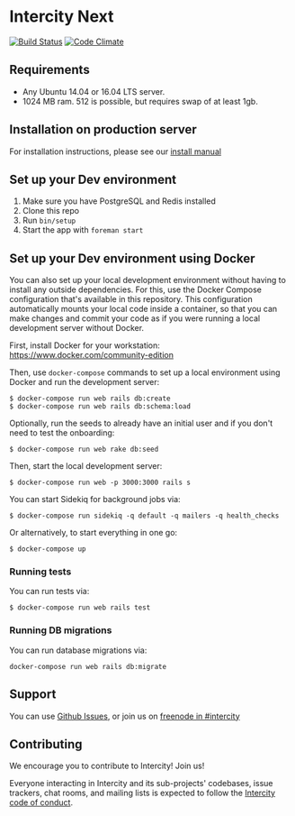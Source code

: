 # Intercity Next

[![Build Status](https://semaphoreci.com/api/v1/projects/454e65b7-3f98-4c08-8ddb-7fea8ffa5227/628590/shields_badge.svg)](https://semaphoreci.com/jvanbaarsen/intercity-next)
[![Code Climate](https://codeclimate.com/github/intercity/intercity-next/badges/gpa.svg)](https://codeclimate.com/github/intercity/intercity-next)

## Requirements

* Any Ubuntu 14.04 or 16.04 LTS server.
* 1024 MB ram. 512 is possible, but requires swap of at least 1gb.

## Installation on production server

For installation instructions, please see our [install manual][install]

## Set up your Dev environment

1. Make sure you have PostgreSQL and Redis installed
2. Clone this repo
3. Run `bin/setup`
4. Start the app with `foreman start`

## Set up your Dev environment using Docker

You can also set up your local development environment without having to install
any outside dependencies. For this, use the Docker Compose configuration that's
available in this repository. This configuration automatically mounts your
local code inside a container, so that you can make changes and commit your
code as if you were running a local development server without Docker.

First, install Docker for your workstation: https://www.docker.com/community-edition

Then, use `docker-compose` commands to set up a local environment using Docker
and run the development server:

```
$ docker-compose run web rails db:create
$ docker-compose run web rails db:schema:load
```

Optionally, run the seeds to already have an initial user and if you don't
need to test the onboarding:

```
$ docker-compose run web rake db:seed
```

Then, start the local development server:

```
$ docker-compose run web -p 3000:3000 rails s
```

You can start Sidekiq for background jobs via:

```
$ docker-compose run sidekiq -q default -q mailers -q health_checks
```

Or alternatively, to start everything in one go:

```
$ docker-compose up
```

### Running tests

You can run tests via:

```
$ docker-compose run web rails test
```

### Running DB migrations

You can run database migrations via:

```
docker-compose run web rails db:migrate
```

## Support

You can use [Github Issues][gh-issues], or join us on [freenode in #intercity][irc]

## Contributing

We encourage you to contribute to Intercity! Join us!

Everyone interacting in Intercity and its sub-projects' codebases, issue trackers,
chat rooms, and mailing lists is expected to follow the [Intercity code of conduct][coc].

[coc]: https://github.com/intercity/intercity-next/blob/master/CODE_OF_CONDUCT.md
[gh-issues]: https://github.com/intercity/intercity-next/issues
[irc]: https://webchat.freenode.net/?channels=#intercity
[install]: doc/installation.md
